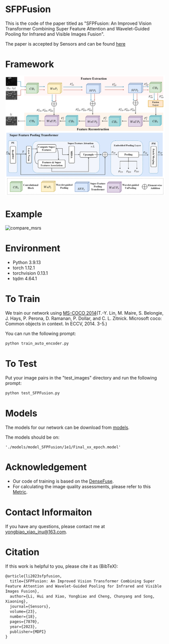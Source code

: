 # SFPFusion

This is the code of the paper titled as "SFPFusion: An Improved Vision Transformer Combining Super Feature Attention and Wavelet-Guided Pooling for Infrared and Visible Images Fusion". 

The paper is accepted by Sensors and can be found [here](https://www.mdpi.com/1424-8220/23/18/7870#)

# Framework

![framework](./results/framework.png)

# Example

![compare_msrs](./results/msrs.png)

# Environment

- Python 3.9.13
- torch 1.12.1
- torchvision 0.13.1
- tqdm 4.64.1

# To Train

We train our network using [MS-COCO 2014](http://images.cocodataset.org/zips/train2014.zip)(T.-Y. Lin, M. Maire, S. Belongie, J. Hays, P. Perona, D. Ramanan, P. Dollar, and C. L. Zitnick. Microsoft coco: Common objects in context. In ECCV, 2014. 3-5.)

You can run the following prompt:

```python
python train_auto_encoder.py
```

# To Test

Put your image pairs in the "test_images" directory and run the following prompt: 

```python
python test_SFPFusion.py
```

# Models

The models for our network can be download from [models](https://pan.baidu.com/s/1wshc30thwem3J8b9l_06FA?pwd=kvh2 ).

The models should be on:

```
'./models/model_SFPFusion/1e1/Final_xx_epoch.model'
```



# Acknowledgement

- Our code of training is based on the [DenseFuse](https://github.com/hli1221/densefuse-pytorch).
- For calculating the image quality assessments, please refer to this [Metric](https://github.com/Linfeng-Tang/Evaluation-for-Image-Fusion).

# Contact Informaiton

If you have any questions, please contact me at <yongbiao_xiao_jnu@163.com>.

# Citation

If this work is helpful to you, please cite it as (BibTeX):

```
@article{li2023sfpfusion,
  title={SFPFusion: An Improved Vision Transformer Combining Super Feature Attention and Wavelet-Guided Pooling for Infrared and Visible Images Fusion},
  author={Li, Hui and Xiao, Yongbiao and Cheng, Chunyang and Song, Xiaoning},
  journal={Sensors},
  volume={23},
  number={18},
  pages={7870},
  year={2023},
  publisher={MDPI}
}
```

